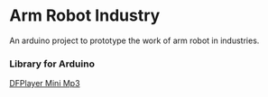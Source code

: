 # Arm Robot Industry
 An arduino project to prototype the work of arm robot in industries.
 
 ### Library for Arduino
 [DFPlayer Mini Mp3](https://wiki.dfrobot.com/DFPlayer_Mini_SKU_DFR0299) </br>
 
